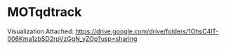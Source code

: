 # MOTqdtrack
Visualization Attached: https://drive.google.com/drive/folders/1OhsC4lT-006Kma1zbSD2rpVzGgN_yZOp?usp=sharing
